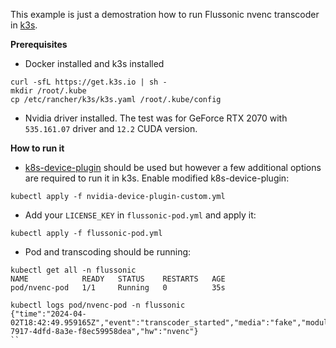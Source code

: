 This example is just a demostration how to run Flussonic nvenc transcoder in [k3s](https://docs.k3s.io/quick-start).

**Prerequisites**
* Docker installed and k3s installed
```
curl -sfL https://get.k3s.io | sh -
mkdir /root/.kube
cp /etc/rancher/k3s/k3s.yaml /root/.kube/config
```
* Nvidia driver installed. The test was for GeForce RTX 2070 with `535.161.07` driver and `12.2` CUDA version.

**How to run it**
* [k8s-device-plugin](https://github.com/NVIDIA/k8s-device-plugin) should be used but however a few additional options are required to run it in k3s. Enable modified k8s-device-plugin:
```
kubectl apply -f nvidia-device-plugin-custom.yml
```
* Add your `LICENSE_KEY` in `flussonic-pod.yml` and apply it:
```
kubectl apply -f flussonic-pod.yml
```
* Pod and transcoding should be running:
```
kubectl get all -n flussonic
NAME            READY   STATUS    RESTARTS   AGE
pod/nvenc-pod   1/1     Running   0          35s
```
```
kubectl logs pod/nvenc-pod -n flussonic
{"time":"2024-04-02T18:42:49.959165Z","event":"transcoder_started","media":"fake","module":"live_stream_input","line":985,"transcoder_session_id":"660c51a9-7917-4dfd-8a3e-f8ec59958dea","hw":"nvenc"}
``